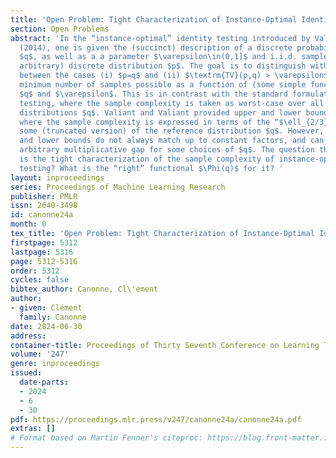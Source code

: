 ```yaml
---
title: 'Open Problem: Tight Characterization of Instance-Optimal Identity Testing'
section: Open Problems
abstract: 'In the “instance-optimal” identity testing introduced by Valiant and Valiant
  (2014), one is given the (succinct) description of a discrete probability distribution
  $q$, as well as a a parameter $\varepsilon\in(0,1]$ and i.i.d. samples from an (unknown,
  arbitrary) discrete distribution $p$. The goal is to distinguish with high probability
  between the cases (i) $p=q$ and (ii) $\textrm{TV}(p,q) > \varepsilon$, using the
  minimum number of samples possible as a function of (some simple functional of)
  $q$ and $\varepsilon$. This is in contrast with the standard formulation of identity
  testing, where the sample complexity is taken as worst-case over all possible reference
  distributions $q$. Valiant and Valiant provided upper and lower bounds on this question,
  where the sample complexity is expressed in terms of the “$\ell_{2/3}$ norm” of
  some (truncated version) of the reference distribution $q$. However, these upper
  and lower bounds do not always match up to constant factors, and can differ by an
  arbitrary multiplicative gap for some choices of $q$. The question then is: what
  is the tight characterization of the sample complexity of instance-optimal identity
  testing? What is the “right” functional $\Phi(q)$ for it? '
layout: inproceedings
series: Proceedings of Machine Learning Research
publisher: PMLR
issn: 2640-3498
id: canonne24a
month: 0
tex_title: 'Open Problem: Tight Characterization of Instance-Optimal Identity Testing'
firstpage: 5312
lastpage: 5316
page: 5312-5316
order: 5312
cycles: false
bibtex_author: Canonne, Cl\'ement
author:
- given: Clément
  family: Canonne
date: 2024-06-30
address:
container-title: Proceedings of Thirty Seventh Conference on Learning Theory
volume: '247'
genre: inproceedings
issued:
  date-parts:
  - 2024
  - 6
  - 30
pdf: https://proceedings.mlr.press/v247/canonne24a/canonne24a.pdf
extras: []
# Format based on Martin Fenner's citeproc: https://blog.front-matter.io/posts/citeproc-yaml-for-bibliographies/
---
```

